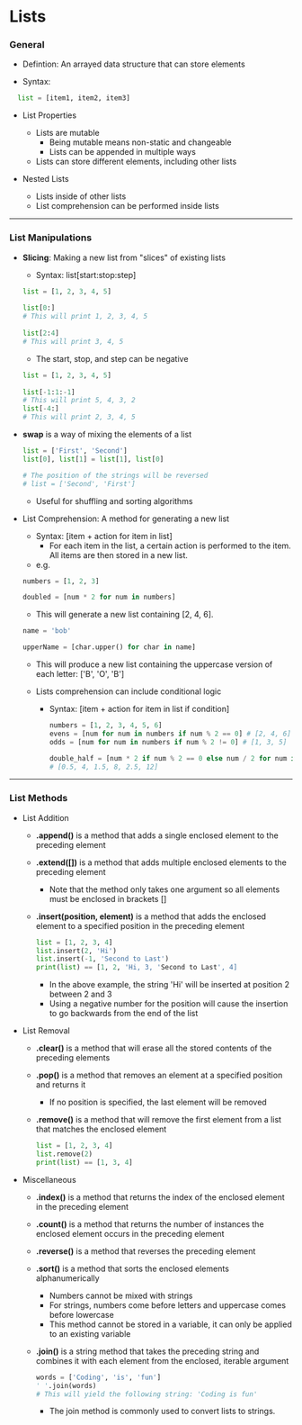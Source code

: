 # Lists

### General

- Defintion:  An arrayed data structure that can store elements

- Syntax:

```python
  list = [item1, item2, item3]
  ```

- List Properties
  - Lists are mutable
    - Being mutable means non-static and changeable
    - Lists can be appended in multiple ways
  - Lists can store different elements, including other lists

- Nested Lists
  - Lists inside of other lists
  - List comprehension can be performed inside lists

---

### List Manipulations

- **Slicing**:  Making a new list from "slices" of existing lists
  - Syntax:  list[start:stop:step]
  ```python
  list = [1, 2, 3, 4, 5]
    
  list[0:]
  # This will print 1, 2, 3, 4, 5
    
  list[2:4]
  # This will print 3, 4, 5
  ```
  - The start, stop, and step can be negative
  ```python
  list = [1, 2, 3, 4, 5]
    
  list[-1:1:-1]
  # This will print 5, 4, 3, 2
  list[-4:]
  # This will print 2, 3, 4, 5
  ```
    
- **swap** is a way of mixing the elements of a list
    ```python
    list = ['First', 'Second']
    list[0], list[1] = list[1], list[0]
    
    # The position of the strings will be reversed
    # list = ['Second', 'First']
    ```
    - Useful for shuffling and sorting algorithms

- List Comprehension:  A method for generating a new list 
  - Syntax: [item + action for item in list]
    - For each item in the list, a certain action is performed to the item.  All items are then stored in a new list.
  - e.g.
  ```python
  numbers = [1, 2, 3]
  
  doubled = [num * 2 for num in numbers]
  ```
    - This will generate a new list containing [2, 4, 6].
  
  ```python
  name = 'bob'
  
  upperName = [char.upper() for char in name]
  ```
    - This will produce a new list containing the uppercase version of each letter: ['B', 'O', 'B']
  
  - Lists comprehension can include conditional logic
    - Syntax:  [item + action for item in list if condition]
      ```python
      numbers = [1, 2, 3, 4, 5, 6]
      evens = [num for num in numbers if num % 2 == 0] # [2, 4, 6]
      odds = [num for num in numbers if num % 2 != 0] # [1, 3, 5]
      
      double_half = [num * 2 if num % 2 == 0 else num / 2 for num in numbers]
      # [0.5, 4, 1.5, 8, 2.5, 12]
      ```
  
---

### List Methods

- List Addition
  - **.append()** is a method that adds a single enclosed element to the preceding element

  - **.extend([])** is a method that adds multiple enclosed elements to the preceding element
    - Note that the method only takes one argument so all elements must be enclosed in brackets []

  - **.insert(position, element)** is a method that adds the enclosed element to a specified position in the preceding element
    ```python
    list = [1, 2, 3, 4]
    list.insert(2, 'Hi')
    list.insert(-1, 'Second to Last')
    print(list) == [1, 2, 'Hi, 3, 'Second to Last', 4]
    ```
    - In the above example, the string 'Hi' will be inserted at position 2 between 2 and 3
    - Using a negative number for the position will cause the insertion to go backwards from the end of the list

- List Removal
  - **.clear()** is a method that will erase all the stored contents of the preceding elements

  - **.pop()** is a method that removes an element at a specified position and returns it
    - If no position is specified, the last element will be removed

  - **.remove()** is a method that will remove the first element from a list that matches the enclosed element
    ```python
    list = [1, 2, 3, 4]
    list.remove(2)
    print(list) == [1, 3, 4]
    ```
- Miscellaneous
  - **.index()** is a method that returns the index of the enclosed element in the preceding element
  
  - **.count()** is a method that returns the number of instances the enclosed element occurs in the preceding element
  
  - **.reverse()** is a method that reverses the preceding element
  
  - **.sort()** is a method that sorts the enclosed elements alphanumerically
    - Numbers cannot be mixed with strings
    - For strings, numbers come before letters and uppercase comes before lowercase
    - This method cannot be stored in a variable, it can only be applied to an existing variable
  
  - **.join()** is a string method that takes the preceding string and combines it with each element from the enclosed, iterable argument
    ```python
    words = ['Coding', 'is', 'fun']
    ' '.join(words)
    # This will yield the following string: 'Coding is fun'
    ```
    - The join method is commonly used to convert lists to strings.
